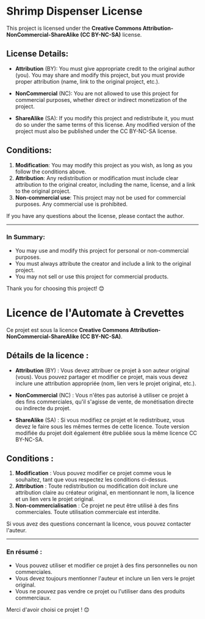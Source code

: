 # Shrimp Dispenser License

This project is licensed under the **Creative Commons Attribution-NonCommercial-ShareAlike (CC BY-NC-SA)** license.

## License Details:

- **Attribution** (BY): You must give appropriate credit to the original author (you). You may share and modify this project, but you must provide proper attribution (name, link to the original project, etc.).
  
- **NonCommercial** (NC): You are not allowed to use this project for commercial purposes, whether direct or indirect monetization of the project.

- **ShareAlike** (SA): If you modify this project and redistribute it, you must do so under the same terms of this license. Any modified version of the project must also be published under the CC BY-NC-SA license.

## Conditions:

1. **Modification**: You may modify this project as you wish, as long as you follow the conditions above.
2. **Attribution**: Any redistribution or modification must include clear attribution to the original creator, including the name, license, and a link to the original project.
3. **Non-commercial use**: This project may not be used for commercial purposes. Any commercial use is prohibited.

If you have any questions about the license, please contact the author.

---

### **In Summary:**

- You may use and modify this project for personal or non-commercial purposes.
- You must always attribute the creator and include a link to the original project.
- You may not sell or use this project for commercial products.

Thank you for choosing this project! 😊


# Licence de l'Automate à Crevettes

Ce projet est sous la licence **Creative Commons Attribution-NonCommercial-ShareAlike (CC BY-NC-SA)**.

## Détails de la licence :

- **Attribution** (BY) : Vous devez attribuer ce projet à son auteur original (vous). Vous pouvez partager et modifier ce projet, mais vous devez inclure une attribution appropriée (nom, lien vers le projet original, etc.).
  
- **NonCommercial** (NC) : Vous n'êtes pas autorisé à utiliser ce projet à des fins commerciales, qu'il s'agisse de vente, de monétisation directe ou indirecte du projet.

- **ShareAlike** (SA) : Si vous modifiez ce projet et le redistribuez, vous devez le faire sous les mêmes termes de cette licence. Toute version modifiée du projet doit également être publiée sous la même licence CC BY-NC-SA.

## Conditions :

1. **Modification** : Vous pouvez modifier ce projet comme vous le souhaitez, tant que vous respectez les conditions ci-dessus.
2. **Attribution** : Toute redistribution ou modification doit inclure une attribution claire au créateur original, en mentionnant le nom, la licence et un lien vers le projet original.
3. **Non-commercialisation** : Ce projet ne peut être utilisé à des fins commerciales. Toute utilisation commerciale est interdite.

Si vous avez des questions concernant la licence, vous pouvez contacter l'auteur.

---

### **En résumé :**

- Vous pouvez utiliser et modifier ce projet à des fins personnelles ou non commerciales.
- Vous devez toujours mentionner l'auteur et inclure un lien vers le projet original.
- Vous ne pouvez pas vendre ce projet ou l'utiliser dans des produits commerciaux.

Merci d'avoir choisi ce projet ! 😊
